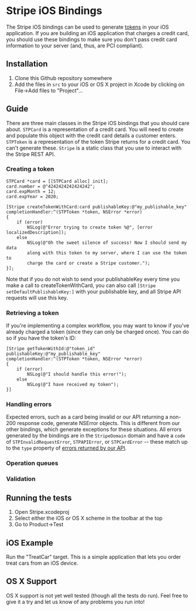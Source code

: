 # Stripe iOS Bindings

The Stripe iOS bindings can be used to generate [tokens](https://stripe.com/docs/api#tokens) in your iOS application.  If you are building an iOS application that charges a credit card, you should use these bindings to make sure you don't pass credit card information to your server (and, thus, are PCI compliant).

## Installation

1. Clone this Github repository somewhere
1. Add the files in `src` to your iOS or OS X project in Xcode by clicking on File->Add files to "Project"...

## Guide

There are three main classes in the Stripe iOS bindings that you should care about.  `STPCard` is a representation of a credit card.  You will need to create and populate this object with the credit card details a customer enters.  `STPToken` is a representation of the token Stripe returns for a credit card.  You can't generate these.  `Stripe` is a static class that you use to interact with the Stripe REST API.

### Creating a token

    STPCard *card = [[STPCard alloc] init];
    card.number = @"4242424242424242";
    card.expMonth = 12;
    card.expYear = 2020;

    [Stripe createTokenWithCard:card publishableKey:@"my_publishable_key"
    completionHandler:^(STPToken *token, NSError *error)
    {
        if (error)
        	NSLog(@"Error trying to create token %@", [error localizedDescription]);
        else
        	NSLog(@"Oh the sweet silence of success! Now I should send my data
        	along with this token to my server, where I can use the token to
        	charge the card or create a Stripe customer.");
    }];

Note that if you do not wish to send your publishableKey every time you make a call to createTokenWithCard, you can also call `[Stripe setDefaultPublishableKey:]` with your publishable key, and all Stripe API requests will use this key.

### Retrieving a token

If you're implementing a complex workflow, you may want to know if you've already charged a token (since they can only be charged once).  You can do so if you have the token's ID:

    [Stripe getTokenWithId:@"token_id" publishableKey:@"my_publishable_key"
    completionHandler:^(STPToken *token, NSError *error)
    {
    	if (error)
    	    NSLog(@"I should handle this error!");
    	else
    	    NSLog(@"I have received my token");
    }]

### Handling errors

Expected errors, such as a card being invalid or our API returning a non-200 response code, generate NSError objects.  This is different from our other bindings, which generate exceptions for these situations.  All errors generated by the bindings are in the `StripeDomain` domain and have a `code` of `STPInvalidRequestError`, `STPAPIError`, or `STPCardError` -- these match up to the `type` property of [errors returned by our API](https://stripe.com/docs/api#errors).

<This section needs to be finished>

### Operation queues

### Validation

## Running the tests

1. Open Stripe.xcodeproj
1. Select either the iOS or OS X scheme in the toolbar at the top
1. Go to Product->Test

## iOS Example

Run the "TreatCar" target.  This is a simple application that lets you order treat cars from an iOS device.

## OS X Support

OS X support is not yet well tested (though all the tests do run).  Feel free to give it a try and let us know of any problems you run into!